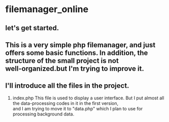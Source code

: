 # filemanager_online
## let's get started. 
This is a very simple php filemanager, and just offers some basic functions. In addition, the structure of the small project is not \
well-organized.but I'm trying to improve it.
---
## I'll introduce all the files in the project. 
1. index.php
   This file is used to display a user interface. But I put almost all the data-processing codes in it in the first version, \
   and I am trying to move it to "data.php" which I plan to use for processing background data.
